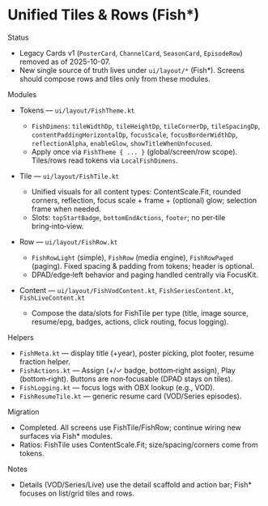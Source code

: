 # Unified Tiles & Rows (Fish*)

Status
- Legacy Cards v1 (`PosterCard`, `ChannelCard`, `SeasonCard`, `EpisodeRow`) removed as of 2025-10-07.
- New single source of truth lives under `ui/layout/*` (Fish*). Screens should compose rows and tiles only from these modules.

Modules
- Tokens — `ui/layout/FishTheme.kt`
  - `FishDimens`: `tileWidthDp`, `tileHeightDp`, `tileCornerDp`, `tileSpacingDp`, `contentPaddingHorizontalDp`, `focusScale`, `focusBorderWidthDp`, `reflectionAlpha`, `enableGlow`, `showTitleWhenUnfocused`.
  - Apply once via `FishTheme { ... }` (global/screen/row scope). Tiles/rows read tokens via `LocalFishDimens`.

- Tile — `ui/layout/FishTile.kt`
  - Unified visuals for all content types: ContentScale.Fit, rounded corners, reflection, focus scale + frame + (optional) glow; selection frame when needed.
  - Slots: `topStartBadge`, `bottomEndActions`, `footer`; no per‑tile bring‑into‑view.

- Row — `ui/layout/FishRow.kt`
  - `FishRowLight` (simple), `FishRow` (media engine), `FishRowPaged` (paging). Fixed spacing & padding from tokens; header is optional.
  - DPAD/edge‑left behavior and paging handled centrally via FocusKit.

- Content — `ui/layout/FishVodContent.kt`, `FishSeriesContent.kt`, `FishLiveContent.kt`
  - Compose the data/slots for FishTile per type (title, image source, resume/epg, badges, actions, click routing, focus logging).

Helpers
- `FishMeta.kt` — display title (+year), poster picking, plot footer, resume fraction helper.
- `FishActions.kt` — Assign (+/✓ badge, bottom‑right assign), Play (bottom‑right). Buttons are non‑focusable (DPAD stays on tiles).
- `FishLogging.kt` — focus logs with OBX lookup (e.g., VOD).
- `FishResumeTile.kt` — generic resume card (VOD/Series episodes).

Migration
- Completed. All screens use FishTile/FishRow; continue wiring new surfaces via Fish* modules.
- Ratios: FishTile uses ContentScale.Fit; size/spacing/corners come from tokens.

Notes
- Details (VOD/Series/Live) use the detail scaffold and action bar; Fish* focuses on list/grid tiles and rows.
